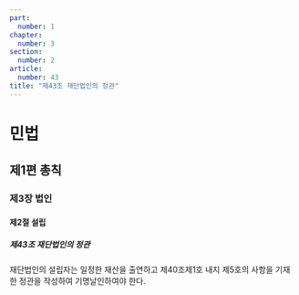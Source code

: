 ```yaml
---
part:
  number: 1
chapter:
  number: 3
section:
  number: 2
article:
  number: 43
title: "제43조 재단법인의 정관"
---
```

# 민법

## 제1편 총칙

### 제3장 법인

#### 제2절 설립

##### 제43조 재단법인의 정관

재단법인의 설립자는 일정한 재산을 출연하고 제40조제1호 내지 제5호의 사항을 기재한 정관을 작성하여 기명날인하여야 한다.
